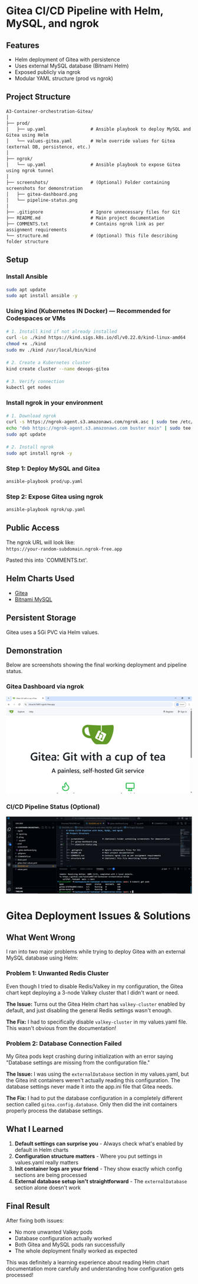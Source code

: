 # Gitea CI/CD Pipeline with Helm, MySQL, and ngrok

## Features
- Helm deployment of Gitea with persistence
- Uses external MySQL database (Bitnami Helm)
- Exposed publicly via ngrok
- Modular YAML structure (prod vs ngrok)

## Project Structure
```
A3-Container-orchestration-Gitea/
│
├── prod/
│   ├── up.yaml                 # Ansible playbook to deploy MySQL and Gitea using Helm
│   └── values-gitea.yaml       # Helm override values for Gitea (external DB, persistence, etc.)
│
├── ngrok/
│   └── up.yaml                 # Ansible playbook to expose Gitea using ngrok tunnel
│
├── screenshots/                # (Optional) Folder containing screenshots for demonstration
│   ├── gitea-dashboard.png
│   └── pipeline-status.png
│
├── .gitignore                  # Ignore unnecessary files for Git
├── README.md                   # Main project documentation
├── COMMENTS.txt                # Contains ngrok link as per assignment requirements
└── structure.md                # (Optional) This file describing folder structure
```

## Setup

### Install Ansible

```bash
sudo apt update
sudo apt install ansible -y
```

### Using kind (Kubernetes IN Docker) — Recommended for Codespaces or VMs

```bash
# 1. Install kind if not already installed
curl -Lo ./kind https://kind.sigs.k8s.io/dl/v0.22.0/kind-linux-amd64
chmod +x ./kind
sudo mv ./kind /usr/local/bin/kind

# 2. Create a Kubernetes cluster
kind create cluster --name devops-gitea

# 3. Verify connection
kubectl get nodes

```

### Install ngrok in your environment

```bash
# 1. Download ngrok
curl -s https://ngrok-agent.s3.amazonaws.com/ngrok.asc | sudo tee /etc/apt/trusted.gpg.d/ngrok.asc >/dev/null
echo "deb https://ngrok-agent.s3.amazonaws.com buster main" | sudo tee /etc/apt/sources.list.d/ngrok.list
sudo apt update

# 2. Install ngrok
sudo apt install ngrok -y
```


### Step 1: Deploy MySQL and Gitea
```bash
ansible-playbook prod/up.yaml
```

### Step 2: Expose Gitea using ngrok
```bash
ansible-playbook ngrok/up.yaml
```

## Public Access

The ngrok URL will look like:  
`https://your-random-subdomain.ngrok-free.app`

Pasted this into `COMMENTS.txt'.

## Helm Charts Used
- [Gitea](https://dl.gitea.io/charts/)
- [Bitnami MySQL](https://bitnami.com/stack/mysql/helm)

## Persistent Storage
Gitea uses a 5Gi PVC via Helm values.

## Demonstration

Below are screenshots showing the final working deployment and pipeline status.

### Gitea Dashboard via ngrok
![Gitea Dashboard](./screenshots/gitea-dashboard.png)

### CI/CD Pipeline Status (Optional)
![Pipeline Status](./screenshots/pipeline-status.png)


# Gitea Deployment Issues & Solutions

## What Went Wrong

I ran into two major problems while trying to deploy Gitea with an external MySQL database using Helm:

### Problem 1: Unwanted Redis Cluster
Even though I tried to disable Redis/Valkey in my configuration, the Gitea chart kept deploying a 3-node Valkey cluster that I didn't want or need.

**The Issue:** Turns out the Gitea Helm chart has `valkey-cluster` enabled by default, and just disabling the general Redis settings wasn't enough.

**The Fix:** I had to specifically disable `valkey-cluster` in my values.yaml file. This wasn't obvious from the documentation!

### Problem 2: Database Connection Failed
My Gitea pods kept crashing during initialization with an error saying "Database settings are missing from the configuration file."

**The Issue:** I was using the `externalDatabase` section in my values.yaml, but the Gitea init containers weren't actually reading this configuration. The database settings never made it into the app.ini file that Gitea needs.

**The Fix:** I had to put the database configuration in a completely different section called `gitea.config.database`. Only then did the init containers properly process the database settings.

## What I Learned

1. **Default settings can surprise you** - Always check what's enabled by default in Helm charts
2. **Configuration structure matters** - Where you put settings in values.yaml really matters
3. **Init container logs are your friend** - They show exactly which config sections are being processed
4. **External database setup isn't straightforward** - The `externalDatabase` section alone doesn't work

## Final Result

After fixing both issues:
- No more unwanted Valkey pods
- Database configuration actually worked
- Both Gitea and MySQL pods ran successfully
- The whole deployment finally worked as expected

This was definitely a learning experience about reading Helm chart documentation more carefully and understanding how configuration gets processed!
